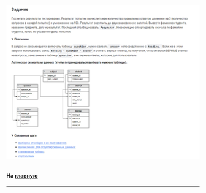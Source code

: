 

<img src="../art/3.1.8.task.png" alt="solution" >

```sql 

```


#### На [главную](https://github.com/BEPb/stepik_sql#readme)

---


